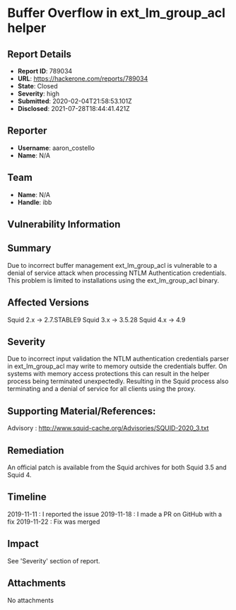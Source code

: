 # Buffer Overflow in ext_lm_group_acl helper

## Report Details
- **Report ID**: 789034
- **URL**: https://hackerone.com/reports/789034
- **State**: Closed
- **Severity**: high
- **Submitted**: 2020-02-04T21:58:53.101Z
- **Disclosed**: 2021-07-28T18:44:41.421Z

## Reporter
- **Username**: aaron_costello
- **Name**: N/A

## Team
- **Name**: N/A
- **Handle**: ibb

## Vulnerability Information
## Summary

Due to incorrect buffer management ext_lm_group_acl is vulnerable to a denial of service attack when processing NTLM Authentication credentials. This problem is limited to installations using the
ext_lm_group_acl binary.

## Affected Versions

Squid 2.x -> 2.7.STABLE9
Squid 3.x -> 3.5.28
Squid 4.x -> 4.9

## Severity 

Due to incorrect input validation the NTLM authentication credentials parser in ext_lm_group_acl may write to memory outside the credentials buffer. On systems with memory access protections this can result in the helper process being terminated unexpectedly. Resulting in the Squid process also terminating and a denial of service for all clients using the proxy.

## Supporting Material/References:

Advisory : http://www.squid-cache.org/Advisories/SQUID-2020_3.txt

## Remediation

An official patch is available from the Squid archives for both Squid 3.5 and Squid 4. 

## Timeline

2019-11-11 : I reported the issue
2019-11-18 : I made a PR on GitHub with a fix
2019-11-22 :  Fix was merged

## Impact

See 'Severity' section of report.

## Attachments
No attachments
